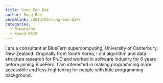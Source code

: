 ```yaml
---
title: Sung Eun Bae
author: Sung Bae
permalink: /2013/05/sung-eun-bae/
categories:
  - Biography
  - Round 05/0
---
```

I am a consultant at BlueFern supercomputing, University of Canterbury, New Zealand. Originally from South Korea, I did algorithm and data structure research for Ph.D and worked in software industry for 6 years before joining BlueFern. I am interested in making programming more accessible and less frightening for people with little programming background.
